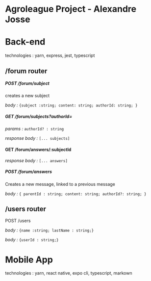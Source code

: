 
# Agroleague Project - Alexandre Josse


# Back-end
technologies : yarn, express, jest, typescript
## /forum router

##### POST /forum/subject
creates a new subject

*body :* 
`{subject :string;
content: string;
authorId: string;
}
`

##### GET /forum/subjects?authorId=
*params :*
`authorId? : string`

*response body :*
`[... subjects]
`

#### GET /forum/answers/:subjectId

*response body :*
`[... answers]
`

##### POST /forum/answers

Creates a new message, linked to a previous message

*body :*
`{
    parentId : string;
    content: string;
    authorId?: string;
}`


## /users router
POST /users

*body :*
`{name :string;
lastName : string;}`

*body :*
`{userId : string;}`



# Mobile App
technologies : yarn, react native, expo cli, typescript, markown


